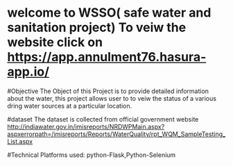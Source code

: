 # welcome to WSSO( safe water and sanitation project) To veiw the website click on https://app.annulment76.hasura-app.io/

#Objective
	The Object of this Project is to provide detailed information about the water, this project allows user to to veiw the status of a various dring water sources at a particular location.

#dataset
	The dataset is collected from official government website http://indiawater.gov.in/imisreports/NRDWPMain.aspx?aspxerrorpath=/imisreports/Reports/WaterQuality/rpt_WQM_SampleTesting_List.aspx 

#Technical Platforms used:
	python-Flask,Python-Selenium

 

